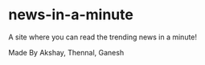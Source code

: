 # news-in-a-minute

A site where you can read the trending news in a minute!

Made By Akshay, Thennal, Ganesh
